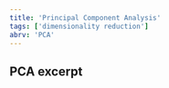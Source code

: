 ```yaml
---
title: 'Principal Component Analysis'
tags: ['dimensionality reduction']
abrv: 'PCA'
---
```

PCA excerpt
---

